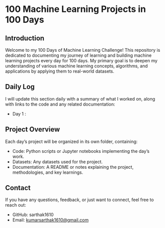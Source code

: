 # 100 Machine Learning Projects in 100 Days

## Introduction
Welcome to my 100 Days of Machine Learning Challenge! This repository is dedicated to documenting my journey of learning and building machine learning projects every day for 100 days. My primary goal is to deepen my understanding of various machine learning concepts, algorithms, and applications by applying them to real-world datasets.

## Daily Log
I will update this section daily with a summary of what I worked on, along with links to the code and any related documentation:

  * Day 1 : 

## Project Overview
Each day’s project will be organized in its own folder, containing:

  * Code: Python scripts or Jupyter notebooks implementing the day’s work.
  * Datasets: Any datasets used for the project.
  * Documentation: A README or notes explaining the project, methodologies, and key learnings.

## Contact
If you have any questions, feedback, or just want to connect, feel free to reach out:

  * GitHub: sarthak1610
  * Email: kumarsarthak1610@gmail.com

